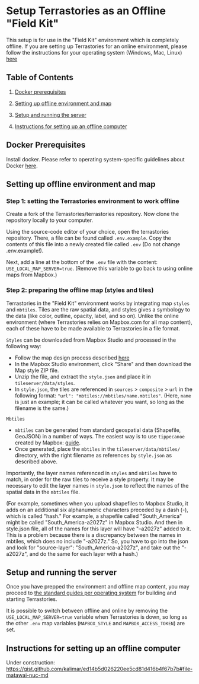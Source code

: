 # Setup Terrastories as an Offline "Field Kit"
This setup is for use in the "Field Kit" environment which is completely offline. If you are setting up Terrastories for an online environment, please follow the instructions for your operating system (Windows, Mac, Linux) [here](README.md#setup)

## Table of Contents

1. [Docker prerequisites](#docker-prerequisites)

2. [Setting up offline environment and map](#setting-up-offline-environment-and-map)

3. [Setup and running the server](#setup-and-running-the-server)

5. [Instructions for setting up an offline computer](#instructions-for-setting-up-an-offline-computer)

## Docker Prerequisites

Install docker. Please refer to operating system-specific guidelines about Docker [here](README.md#setup).

## Setting up offline environment and map 

### Step 1: setting the Terrastories environment to work offline

Create a fork of the Terrastories/terrastories repository. Now clone the repository locally to your computer. 

Using the source-code editor of your choice, open the terrastories repository. There, a file can be found called `.env.example`. 
Copy the contents of this file into a newly created file called `.env` (Do not change .env.example!).

Next, add a line at the bottom of the `.env` file with the content: `USE_LOCAL_MAP_SERVER=true`. (Remove this variable to go back to using online maps from Mapbox.)

### Step 2: preparing the offline map (styles and tiles)

Terrastories in the "Field Kit" environment works by integrating map `styles` and `mbtiles`. Tiles are the raw spatial data, and styles gives a symbology to the data (like color, outline, opacity, label, and so on). Unlike the online environment (where Terrastories relies on Mapbox.com for all map content), each of these have to be made available to Terrastories in a file format.

`Styles` can be downloaded from Mapbox Studio and processed in the following way:

* Follow the map design process described [here](documentation/CUSTOMIZATION.md#setting-up-a-custom-map)
* In the Mapbox Studio environment, click "Share" and then download the Map style ZIP file.
* Unzip the file, and extract the `style.json` and place it in `tileserver/data/styles`.
* In `style.json`, the tiles are referenced in `sources` > `composite` > `url` in the following format: `"url": "mbtiles://mbtiles/name.mbtiles"`. (Here, `name` is just an example; it can be called whatever you want, so long as the filename is the same.)

`Mbtiles` 

* `mbtiles` can be generated from standard geospatial data (Shapefile, GeoJSON) in a number of ways. The easiest way is to use  `tippecanoe` created by Mapbox: [guide](https://docs.mapbox.com/help/troubleshooting/large-data-tippecanoe/).
* Once generated, place the `mbtiles` in the `tileserver/data/mbtiles/` directory, with the right filename as references by `style.json` as described above. 

Importantly, the layer names referenced in `styles` and `mbtiles` have to match, in order for the raw tiles to receive a style property. It may be necessary to edit the layer names in `style.json` to reflect the names of the spatial data in the `mbtiles` file. 

(For example, sometimes when you upload shapefiles to Mapbox Studio, it  adds on an additional six alphanumeric characters preceded by a dash (-), which is called "hash." For example, a shapefile called "South_America" might be called "South_America-a2027z" in Mapbox Studio. And then in style.json file, all of the names for this layer will have "–a2027z" added to it. This is a problem because there is a discrepancy between the names in mbtiles, which does no include "-a2027z." So, you have to go into the json and look for "source-layer": "South_America-a2027z", and take out the "-a2027z", and do the same for each layer with a hash.)

## Setup and running the server

Once you have prepped the environment and offline map content, you may proceed to [the standard guides per operating system](README.md#setup) for building and starting Terrastories.

It is possible to switch between offline and online by removing the `USE_LOCAL_MAP_SERVER=true` variable when Terrastories is down, so long as the other `.env` map variables (`MAPBOX_STYLE` and `MAPBOX_ACCESS_TOKEN`) are set.

## Instructions for setting up an offline computer

Under construction: https://gist.github.com/kalimar/ed14b5d026220ee5cd81d416b4f67b7b#file-matawai-nuc-md
